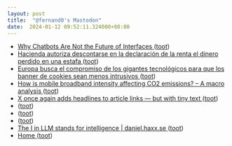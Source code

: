 ```yaml
---
layout: post
title:  "@fernand0's Mastodon"
date:  2024-01-12 09:52:11.324000+00:00
---
```

*  [Why Chatbots Are Not the Future of Interfaces ](https://wattenberger.com/thoughts/boo-chatbot) ([toot](https://mastodon.social/@fernand0/111742362014393631))
*  [Hacienda autoriza descontarse en la declaración de la renta el dinero perdido en una estafa ](https://www.lavozdegalicia.es/noticia/economia/2024/01/04/hacienda-autoriza-descontarse-declaracion-renta-dinero-perdido-estafa/0003_202401G4P27994.ht) ([toot](https://mastodon.social/@fernand0/111742193236947426))
*  [Europa busca el compromiso de los gigantes tecnológicos para que los banner de cookies sean menos intrusivos ](https://www.europapress.es/portaltic/ciberseguridad/noticia-europa-busca-compromiso-gigantes-tecnologicos-banner-cookies-sean-menos-intrusivos-20240104171001.htm) ([toot](https://mastodon.social/@fernand0/111740711022391068))
*  [How is mobile broadband intensity affecting CO2 emissions? – A macro analysis   ](https://www.sciencedirect.com/science/article/pii/S0308596123001799) ([toot](https://mastodon.social/@fernand0/111740516697134092))
*  [X once again adds headlines to article links — but with tiny text ](https://www.theverge.com/2024/1/2/24022563/x-twitter-headlines-article-links-tiny-tex) ([toot](https://mastodon.social/@fernand0/111738806487603863))
*  [ ](https://mastodon.social/users/fernand0/statuses/111738772837306788/activity) ([toot](https://mastodon.social/users/fernand0/statuses/111738772837306788/activity))
*  [ ](https://mastodon.social/users/fernand0/statuses/111738770923248862/activity) ([toot](https://mastodon.social/users/fernand0/statuses/111738770923248862/activity))
*  [ ](https://mastodon.social/@macosas) ([toot](https://mastodon.social/@fernand0/111738770539676481))
*  [The I in LLM stands for intelligence \| daniel.haxx.se ](https://daniel.haxx.se/blog/2024/01/02/the-i-in-llm-stands-for-intelligence) ([toot](https://mastodon.social/@fernand0/111738667999027047))
*  [Home ](https://github.com/francjp/spanish-events/wiki/Hom) ([toot](https://mastodon.social/@fernand0/111738472376836055))
